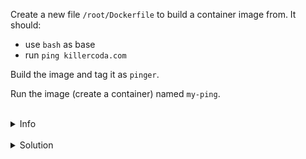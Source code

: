 
Create a new file `/root/Dockerfile` to build a container image from. It should:
* use `bash` as base
* run `ping killercoda.com`

Build the image and tag it as `pinger`.

Run the image (create a container) named `my-ping`.


<br>
<details><summary>Info</summary>
<br>

```plain
Dockerfile: List of commands from which an Image can be build

Image: Binary file which includes all data/requirements to be run as a Container

Container: Running instance of an Image

Registry: Place where we can push/pull Images to/from
```

</details>



<br>
<details><summary>Solution</summary>
<br>

<br>

Create the `/root/Dockerfile`:

<br>

```plain
cat <<EOF >> /root/Dockerfile
FROM bash
CMD ["ping", "killercoda.com"]
EOF
```{{exec}}

<br>

Build the image:

<br>

```plain
docker build -t pinger .

docker image ls
```{{exec}}

<br>

Run the image:

<br>

```plain
docker run --name my-ping pinger
```{{exec}}

</details>

